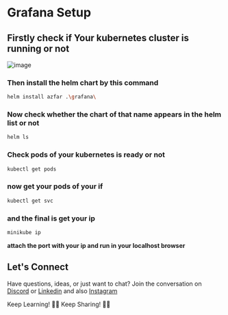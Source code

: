 # Grafana Setup 

## Firstly check if Your kubernetes cluster is running or not
![image](https://github.com/mdazfar2/grafana-localhost/assets/100375390/e0b1b4cc-cb0f-41f5-9700-c159da8edaba)

### Then install the helm chart by this command

```bash
helm install azfar .\grafana\
```

### Now check whether the chart of that name appears in the helm list or not
```bash
helm ls
```

### Check pods of your kubernetes is ready or not
```bash
kubectl get pods
```
### now get your pods of your if
```bash
kubectl get svc
```
### and the final is get your ip
```bash
minikube ip
```
**attach the port with your ip and run in your localhost browser**

## Let's Connect
Have questions, ideas, or just want to chat? Join the conversation on [Discord](https://discordapp.com/users/877531143610708028) or [Linkedin](https://linkedin.com/in/md-azfar-alam/) and also [Instagram](https://instagram.com/azfarxx_/)

Keep Learning! 🐍✨
Keep Sharing! 🐍✨
